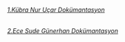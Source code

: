  ###### [1.Kübra Nur Uçar Dokümantasyon](senaryokubra.pdf)
  ###### [2.Ece Sude Günerhan Dokümantasyon](senaryoece.pdf)
